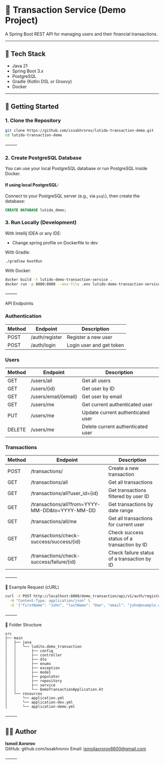 # 💸 Transaction Service (Demo Project)

A Spring Boot REST API for managing users and their financial transactions.

---

## 🔧 Tech Stack

- Java 21
- Spring Boot 3.x
- PostgreSQL
- Gradle (Kotlin DSL or Groovy)
- Docker

---

## 🚀 Getting Started

### 1. Clone the Repository

```bash
git clone https://github.com/issakhrorov/lutido-transaction-demo.git
cd lutido-transaction-demo
```

⸻

### 2. Create PostgreSQL Database

You can use your local PostgreSQL database or run PostgreSQL inside Docker.

#### If using local PostgreSQL:

Connect to your PostgreSQL server (e.g., via `psql`), then create the database:

```sql
CREATE DATABASE lutido_demo;
```

### 3. Run Locally (Development)

With Intellij IDEA or any IDE:

- Change spring profile on Dockerfile to dev 

With Gradle:

```bash
./gradlew bootRun
```

With Docker:

```bash
docker build -t lutido-demo-transaction-service .
docker run -p 8080:8080 --env-file .env lutido-demo-transaction-service
```

⸻

API Endpoints

### Authentication
| Method | Endpoint          | Description               |
|--------|-------------------|---------------------------|
| POST   | /auth/register    | Register a new user       |
| POST   | /auth/login       | Login user and get token  |

### Users
| Method | Endpoint                | Description                      |
|--------|-------------------------|----------------------------------|
| GET    | /users/all              | Get all users                    |
| GET    | /users/{id}             | Get user by ID                  |
| GET    | /users/email/{email}    | Get user by email               |
| GET    | /users/me               | Get current authenticated user  |
| PUT    | /users/me               | Update current authenticated user|
| DELETE | /users/me               | Delete current authenticated user|

### Transactions
| Method | Endpoint                              | Description                             |
|--------|-------------------------------------|-----------------------------------------|
| POST   | /transactions/                      | Create a new transaction                |
| GET    | /transactions/all                   | Get all transactions                    |
| GET    | /transactions/all?user_id={id}     | Get transactions filtered by user ID   |
| GET    | /transactions/all?from=YYYY-MM-DD&to=YYYY-MM-DD | Get transactions by date range       |
| GET    | /transactions/all/me                | Get all transactions for current user  |
| GET    | /transactions/check-success/success/{id} | Check success status of a transaction by ID |
| GET    | /transactions/check-success/failure/{id} | Check failure status of a transaction by ID |                              | Create a new transaction       |

⸻

🧪 Example Request (cURL)

```bash
curl -X POST http://localhost:8080/demo_transaction/api/v1/auth/register \
  -H "Content-Type: application/json" \
  -d '{"firstName": "John", "lastName": "Doe", "email": "john@example.com", "password": "password123"}'
```

⸻

📂 Folder Structure

```plaintext
src
├── main
│   ├── java
│   │   └── ludito.demo_transaction
│   │       ├── config
│   │       ├── controller
│   │       ├── dto
│   │       ├── enums
│   │       ├── exception   
│   │       ├── model
│   │       ├── populator
│   │       ├── repository
│   │       ├── service
│   │       └── DemoTransactionApplication.kt
│   └── resources
│       └── application.yml
│       └── application-dev.yml
│       └── application-demo.yml
```

⸻

## 🧑‍💻 Author

**Ismoil Axrorov**  
GitHub: github.com/issakhrorov
Email: ismoilaxrorov6600@gmail.com

⸻